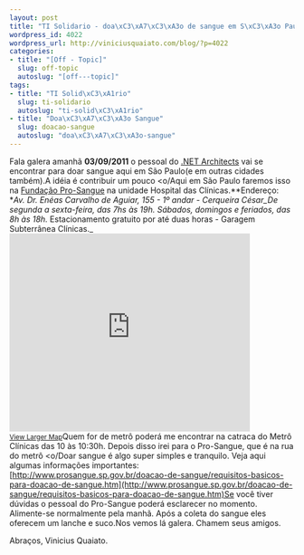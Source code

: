 ```yaml
--- 
layout: post
title: "TI Solidario - doa\xC3\xA7\xC3\xA3o de sangue em S\xC3\xA3o Paulo"
wordpress_id: 4022
wordpress_url: http://viniciusquaiato.com/blog/?p=4022
categories: 
- title: "[Off - Topic]"
  slug: off-topic
  autoslug: "[off---topic]"
tags: 
- title: "TI Solid\xC3\xA1rio"
  slug: ti-solidario
  autoslug: "ti-solid\xC3\xA1rio"
- title: "Doa\xC3\xA7\xC3\xA3o Sangue"
  slug: doacao-sangue
  autoslug: "doa\xC3\xA7\xC3\xA3o-sangue"
---
```

Fala galera amanhã **03/09/2011** o pessoal do [.NET Architects](http://dotnetarchitects.net) vai se encontrar para doar sangue aqui em São Paulo(e em outras cidades também).A idéia é contribuir um pouco <o/Aqui em São Paulo faremos isso na [Fundação Pro-Sangue](http://www.prosangue.sp.gov.br/) na unidade Hospital das Clínicas.**Endereço: **_Av. Dr. Enéas Carvalho de Aguiar, 155 - 1º andar - Cerqueira César_De segunda a sexta-feira, das 7hs às 19h. Sábados, domingos e feriados, das 8h às 18h._* Estacionamento gratuito por até duas horas - Garagem Subterrânea Clínicas._<iframe width="425" height="350" frameborder="0" scrolling="no" marginheight="0" marginwidth="0" src="http://maps.google.com/maps?f=q&amp;
    source=s_q&amp;
    hl=en&amp;
    geocode=&amp;
    q=Av.+Dr.+En%C3%A9as+Carvalho+de+Aguiar,+155,+s%C3%A3o+paulo&amp;
    aq=&amp;
    sll=37.0625,-95.677068&amp;
    sspn=41.632176,79.013672&amp;
    vpsrc=6&amp;
    ie=UTF8&amp;
    hq=&amp;
    hnear=Av.+Dr.+Eneas+Carvalho+de+Aguiar,+155+-+Jardim+Paulista,+S%C3%A3o+Paulo,+05403-000,+Brazil&amp;
    ll=-23.557312,-46.668503&amp;
    spn=0.011802,0.01929&amp;
    z=14&amp;
    output=embed"></iframe><br /><small>[View Larger Map](http://maps.google.com/maps?f=q&source=embed&hl=en&geocode=&q=Av.+Dr.+En%C3%A9as+Carvalho+de+Aguiar,+155,+s%C3%A3o+paulo&aq=&sll=37.0625,-95.677068&sspn=41.632176,79.013672&vpsrc=6&ie=UTF8&hq=&hnear=Av.+Dr.+Eneas+Carvalho+de+Aguiar,+155+-+Jardim+Paulista,+S%C3%A3o+Paulo,+05403-000,+Brazil&ll=-23.557312,-46.668503&spn=0.011802,0.01929&z=14)</small>Quem for de metrô poderá me encontrar na catraca do Metrô Clínicas das 10 às 10:30h. Depois disso irei para o Pro-Sangue, que é na rua do metrô <o/Doar sangue é algo super simples e tranquilo. Veja aqui algumas informações importantes: [http://www.prosangue.sp.gov.br/doacao-de-sangue/requisitos-basicos-para-doacao-de-sangue.htm](http://www.prosangue.sp.gov.br/doacao-de-sangue/requisitos-basicos-para-doacao-de-sangue.htm)Se você tiver dúvidas o pessoal do Pro-Sangue poderá esclarecer no momento. Alimente-se normalmente pela manhã. Após a coleta do sangue eles oferecem um lanche e suco.Nos vemos lá galera. Chamem seus amigos.

Abraços,
Vinicius Quaiato.
